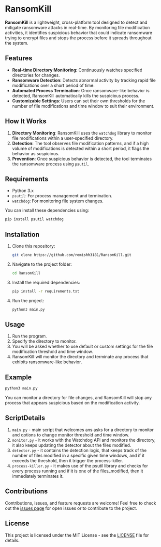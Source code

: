 
# RansomKill

**RansomKill** is a lightweight, cross-platform tool designed to detect and mitigate ransomware attacks in real-time. By monitoring file modification activities, it identifies suspicious behavior that could indicate ransomware trying to encrypt files and stops the process before it spreads throughout the system.

## Features

- **Real-time Directory Monitoring**: Continuously watches specified directories for changes.
- **Ransomware Detection**: Detects abnormal activity by tracking rapid file modifications over a short period of time.
- **Automated Process Termination**: Once ransomware-like behavior is detected, RansomKill automatically kills the suspicious process.
- **Customizable Settings**: Users can set their own thresholds for the number of file modifications and time window to suit their environment.

## How It Works

1. **Directory Monitoring**: RansomKill uses the `watchdog` library to monitor file modifications within a user-specified directory.
2. **Detection**: The tool observes file modification patterns, and if a high volume of modifications is detected within a short period, it flags the behavior as suspicious.
3. **Prevention**: Once suspicious behavior is detected, the tool terminates the ransomware process using `psutil`.
   
## Requirements

- Python 3.x
- `psutil`: For process management and termination.
- `watchdog`: For monitoring file system changes.
  
You can install these dependencies using:
```bash
pip install psutil watchdog 
```

## Installation

1. Clone this repository:
   ```bash
   git clone https://github.com/romishh3181/RansomKill.git
   ```

2. Navigate to the project folder:
   ```bash
   cd RansomKill
   ```

3. Install the required dependencies:
   ```bash
   pip install -r requirements.txt
   ```

4. Run the project:
   ```bash
   python3 main.py
   ```

## Usage

1. Run the program.
2. Specify the directory to monitor.
3. You will be asked whether to use default or custom settings for the file modification threshold and time window.
4. RansomKill will monitor the directory and terminate any process that exhibits ransomware-like behavior.

## Example

```bash
python3 main.py
```

You can monitor a directory for file changes, and RansomKill will stop any process that appears suspicious based on the modification activity.

## ScriptDetails

1. `main.py` - main script that welcomes ans asks for a directory to monitor and options to change monitor threshold and time window.
2. `monitor.py` - it works with the Watchdog API and monitors the directory, it also keeps updating the detector about the files modified.
3. `detector.py` - it contains the detection logic, that keeps track of the number of files modified in a specific given time windows, and if it exceeds the threshold, then it trigger the process-killer.
4. `process-killer.py` - it makes use of the psutil library and checks for every process running and if it is one of the files_modified, then it immediately terminates it. 

## Contributions

Contributions, issues, and feature requests are welcome! Feel free to check out the [issues page](https://github.com/your-username/RansomKill/issues) for open issues or to contribute to the project.

## License

This project is licensed under the MIT License - see the [LICENSE](LICENSE) file for details.
